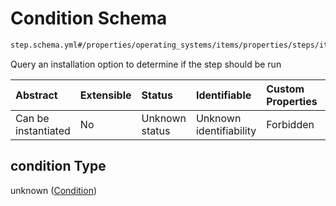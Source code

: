 # Condition Schema

```txt
step.schema.yml#/properties/operating_systems/items/properties/steps/items/properties/condition
```

Query an installation option to determine if the step should be run

| Abstract            | Extensible | Status         | Identifiable            | Custom Properties | Additional Properties | Access Restrictions | Defined In                                                          |
| :------------------ | :--------- | :------------- | :---------------------- | :---------------- | :-------------------- | :------------------ | :------------------------------------------------------------------ |
| Can be instantiated | No         | Unknown status | Unknown identifiability | Forbidden         | Allowed               | none                | [device.schema.json*](../device.schema.json "open original schema") |

## condition Type

unknown ([Condition](device-properties-operating-systems-operating-system-properties-steps-step-properties-condition.md))

